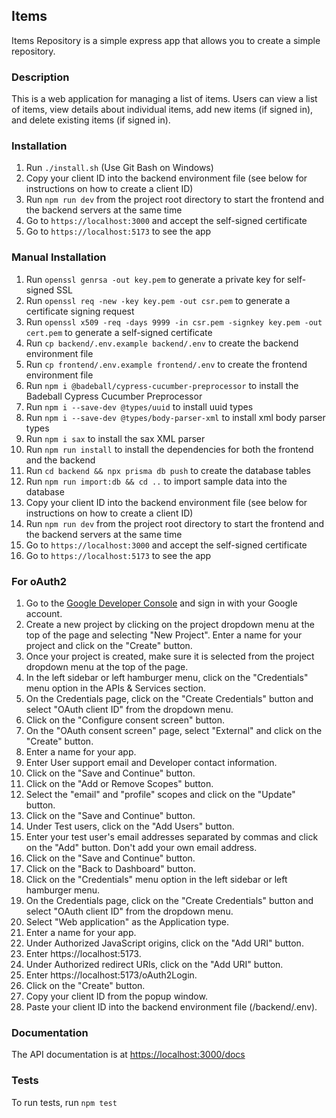 ## Items
Items Repository is a simple express app that allows you to create a simple repository.

### Description
This is a web application for managing a list of items. Users can view a list of items, view details about individual
items, add new items (if signed in), and delete existing items (if signed in).

### Installation
1. Run `./install.sh` (Use Git Bash on Windows)
2. Copy your client ID into the backend environment file (see below for instructions on how to create a client ID)
3. Run `npm run dev` from the project root directory to start the frontend and the backend servers at the same time
4. Go to `https://localhost:3000` and accept the self-signed certificate
5. Go to `https://localhost:5173` to see the app

### Manual Installation
1. Run `openssl genrsa -out key.pem` to generate a private key for self-signed SSL
2. Run `openssl req -new -key key.pem -out csr.pem` to generate a certificate signing request
3. Run `openssl x509 -req -days 9999 -in csr.pem -signkey key.pem -out cert.pem` to generate a self-signed certificate
4. Run `cp backend/.env.example backend/.env` to create the backend environment file
5. Run `cp frontend/.env.example frontend/.env` to create the frontend environment file
6. Run `npm i @badeball/cypress-cucumber-preprocessor` to install the Badeball Cypress Cucumber Preprocessor
7. Run `npm i --save-dev @types/uuid` to install uuid types
8. Run `npm i --save-dev @types/body-parser-xml` to install xml body parser types
9. Run `npm i sax` to install the sax XML parser
10. Run `npm run install` to install the dependencies for both the frontend and the backend
11. Run `cd backend && npx prisma db push` to create the database tables
12. Run `npm run import:db && cd ..` to import sample data into the database
13. Copy your client ID into the backend environment file (see below for instructions on how to create a client ID)
14. Run `npm run dev` from the project root directory to start the frontend and the backend servers at the same time
15. Go to `https://localhost:3000` and accept the self-signed certificate
16. Go to `https://localhost:5173` to see the app

### For oAuth2
1. Go to the [Google Developer Console](https://console.developers.google.com/) and sign in with your Google account.
2. Create a new project by clicking on the project dropdown menu at the top of the page and selecting "New Project".
   Enter a name for your project and click on the "Create" button.
3. Once your project is created, make sure it is selected from the project dropdown menu at the top of the page.
4. In the left sidebar or left hamburger menu, click on the "Credentials" menu option in the APIs & Services section.
5. On the Credentials page, click on the "Create Credentials" button and select "OAuth client ID" from the dropdown
   menu.
6. Click on the "Configure consent screen" button.
7. On the "OAuth consent screen" page, select "External" and click on the "Create" button.
8. Enter a name for your app.
9. Enter User support email and Developer contact information.
10. Click on the "Save and Continue" button.
11. Click on the "Add or Remove Scopes" button.
12. Select the "email" and "profile" scopes and click on the "Update" button.
13. Click on the "Save and Continue" button.
14. Under Test users, click on the "Add Users" button.
15. Enter your test user's email addresses separated by commas and click on the "Add" button. Don't add your own email
    address.
16. Click on the "Save and Continue" button.
17. Click on the "Back to Dashboard" button.
18. Click on the "Credentials" menu option in the left sidebar or left hamburger menu.
19. On the Credentials page, click on the "Create Credentials" button and select "OAuth client ID" from the dropdown
    menu.
20. Select "Web application" as the Application type.
21. Enter a name for your app.
22. Under Authorized JavaScript origins, click on the "Add URI" button.
23. Enter https://localhost:5173.
24. Under Authorized redirect URIs, click on the "Add URI" button.
25. Enter https://localhost:5173/oAuth2Login.
26. Click on the "Create" button.
27. Copy your client ID from the popup window.
28. Paste your client ID into the backend environment file (/backend/.env).

### Documentation
The API documentation is at [https://localhost:3000/docs](https://localhost:3000/docs)

### Tests
To run tests, run `npm test`